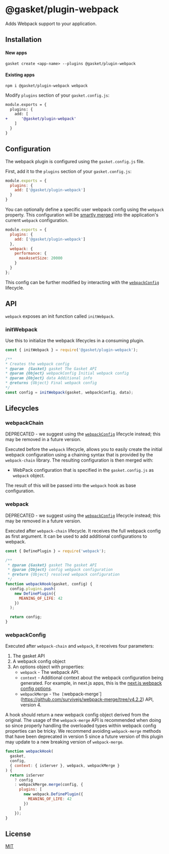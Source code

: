 # @gasket/plugin-webpack

Adds Webpack support to your application.

## Installation

#### New apps

```
gasket create <app-name> --plugins @gasket/plugin-webpack
```

#### Existing apps

```
npm i @gasket/plugin-webpack webpack
```

Modify `plugins` section of your `gasket.config.js`:

```diff
module.exports = {
  plugins: {
    add: [
+      '@gasket/plugin-webpack'
    ]
  }
}
```

## Configuration

The webpack plugin is configured using the `gasket.config.js` file.

First, add it to the `plugins` section of your `gasket.config.js`:

```js
module.exports = {
  plugins: {
    add: ['@gasket/plugin-webpack']
  }
}
```

You can optionally define a specific user webpack config using the `webpack`
property. This configuration will be [smartly merged] into the application's
current `webpack` configuration.

```js
module.exports = {
  plugins: {
    add: ['@gasket/plugin-webpack']
  },
  webpack: {
    performance: {
      maxAssetSize: 20000
    }
  }
};
```

This config can be further modified by interacting with the [`webpackConfig`](#webpackConfig)
lifecycle.

## API

`webpack` exposes an init function called `initWebpack`.

### initWebpack

Use this to initialize the webpack lifecycles in a consuming plugin.

```js
const { initWebpack } = require('@gasket/plugin-webpack');

/**
* Creates the webpack config
* @param  {Gasket} gasket The Gasket API
* @param {Object} webpackConfig Initial webpack config
* @param {Object} data Additional info
* @returns {Object} Final webpack config
*/
const config = initWebpack(gasket, webpackConfig, data);
```

## Lifecycles

### webpackChain

DEPRECATED - we suggest using the [`webpackConfig`](#webpackConfig) lifecycle instead; this may be removed in a future version.

Executed before the `webpack` lifecycle, allows you to easily create the initial
webpack configuration using a chaining syntax that is provided by the
`webpack-chain` library. The resulting configuration is then merged with:

- WebPack configuration that is specified in the `gasket.config.js` as `webpack`
  object.

The result of this will be passed into the `webpack` hook as base configuration.

### webpack

DEPRECATED - we suggest using the [`webpackConfig`](#webpackConfig) lifecycle instead; this may be removed in a future version.

Executed after `webpack-chain` lifecycle. It receives the full webpack config as
first argument. It can be used to add additional configurations to webpack.

```js
const { DefinePlugin } = require('webpack');

/**
 * @param {Gasket} gasket The gasket API
 * @param {Object} config webpack configuration
 * @return {Object} resolved webpack configuration
 */
function webpackHook(gasket, config) {
  config.plugins.push(
    new DefinePlugin({
      MEANING_OF_LIFE: 42
    })
  );

  return config;
}
```

### webpackConfig

Executed after `webpack-chain` and `webpack`, it receives four parameters:

1. The gasket API
2. A webpack config object
3. An options object with properties:
   * `webpack` - The webpack API.
   * `context` - Additional context about the webpack configuration being generated. For example, in next.js apps, this is the [next.js webpack config options](https://nextjs.org/docs/api-reference/next.config.js/custom-webpack-config).
   * `webpackMerge` - `The [`webpack-merge`](https://github.com/survivejs/webpack-merge/tree/v4.2.2) API, version 4.

A hook should return a new webpack config object derived from the original. The usage of the `webpack-merge` API is recommended when doing so since properly handling the overloaded types within webpack config properties can be tricky. We recommend avoiding `webpack-merge` methods that have been deprecated in version 5 since a future version of this plugin may update to a new breaking version of `webpack-merge`.


```js
function webpackHook(
  gasket,
  config,
  { context: { isServer }, webpack, webpackMerge }
) {
  return isServer
    ? config
    : webpackMerge.merge(config, {
      plugins: [
        new webpack.DefinePlugin({
          MEANING_OF_LIFE: 42
        })
      ]
    });
}
```

## License

[MIT](./LICENSE.md)

<!-- LINKS -->

[smartly merged]: https://github.com/survivejs/webpack-merge#smart-merging
